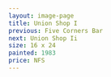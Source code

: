 ```yaml
---
layout: image-page
title: Union Shop I
previous: Five Corners Bar
next: Union Shop Ii
size: 16 x 24
painted: 1983
price: NFS
---
```

